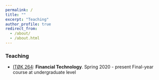 ```yaml
---
permalink: /
title: ""
excerpt: "Teaching"
author_profile: true
redirect_from:
  - /about/
  - /about.html 
---
```


### Teaching

-   [ITØK 264](https://www.uib.no/emne/IT%C3%98K264): **Financial Technology**. Spring 2020 - present
    Final-year course at undergraduate level  
